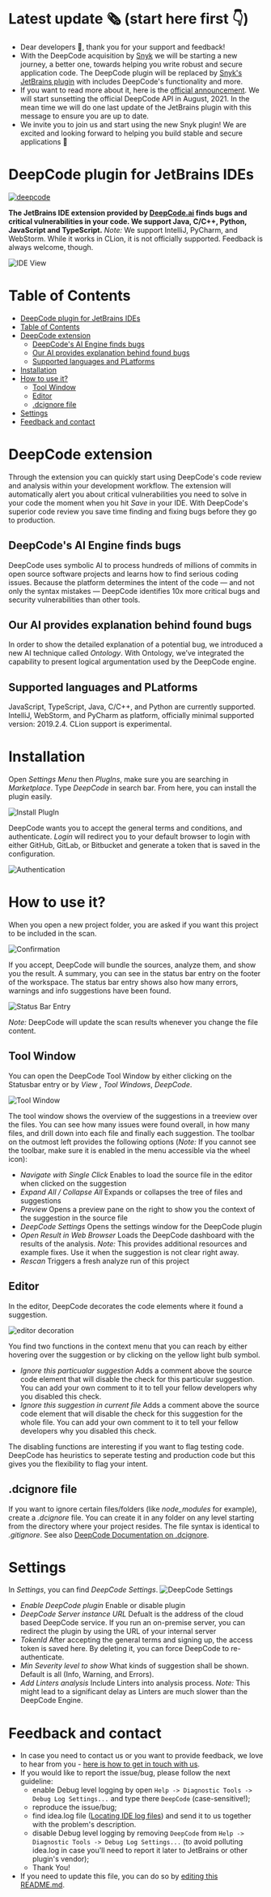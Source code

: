 # Latest update 🗞️ (start here first 👇) 

- Dear developers 👋, thank you for your support and feedback! 
- With the DeepCode acquisition by [Snyk](https://snyk.io) we will be starting a new journey, a better one, towards helping you write robust and secure application code. The DeepCode plugin will be replaced by [Snyk's JetBrains plugin](https://plugins.jetbrains.com/plugin/10972-snyk-vulnerability-scanner) with includes DeepCode's functionality and more. 
- If you want to read more about it, here is the [official announcement](https://www.deepcode.ai/). We will start sunsetting the official DeepCode API in August, 2021. In the mean time we will do one last update of the JetBrains plugin with this message to ensure you are up to date.
- We invite you to join us and start using the new Snyk plugin! We are excited and looking forward to helping you build stable and secure applications 🚀

# DeepCode plugin for JetBrains IDEs

[![deepcode](https://www.deepcode.ai/api/gh/badge?key=eyJhbGciOiJIUzI1NiIsInR5cCI6IkpXVCJ9.eyJwbGF0Zm9ybTEiOiJnaCIsIm93bmVyMSI6IkRlZXBDb2RlQUkiLCJyZXBvMSI6ImpldGJyYWlucy1wbHVnaW4iLCJpbmNsdWRlTGludCI6ZmFsc2UsImF1dGhvcklkIjoxMjQ2OSwiaWF0IjoxNTk2MDk3MzY3fQ.I4fh42mlQnikGT8WrYD8k3BD0c3ZhfdpA2teyBnevYQ)](https://www.deepcode.ai/app/gh/DeepCodeAI/jetbrains-plugin/_/dashboard?utm_content=gh%2FDeepCodeAI%2Fjetbrains-plugin)

**The JetBrains IDE extension provided by <a href="https://www.deepcode.ai">DeepCode.ai</a> finds bugs and critical vulnerabilities in your code. We support Java, C/C++, Python, JavaScript and TypeScript.**
_Note:_ We support IntelliJ, PyCharm, and WebStorm. While it works in CLion, it is not officially supported. Feedback is always welcome, though.

![IDE View](images/view_total.png)

# Table of Contents

- [DeepCode plugin for JetBrains IDEs](#deepcode-plugin-for-jetbrains-ides)
- [Table of Contents](#table-of-contents)
- [DeepCode extension](#deepcode-extension)
  - [DeepCode's AI Engine finds bugs](#deepcodes-ai-engine-finds-bugs)
  - [Our AI provides explanation behind found bugs](#our-ai-provides-explanation-behind-found-bugs)
  - [Supported languages and PLatforms](#supported-languages-and-platforms)
- [Installation](#installation)
- [How to use it?](#how-to-use-it)
  - [Tool Window](#tool-window)
  - [Editor](#editor)
  - [.dcignore file](#dcignore-file)
- [Settings](#settings)
- [Feedback and contact](#feedback-and-contact)

# DeepCode extension

Through the extension you can quickly start using DeepCode's code review and analysis within your development workflow. The extension will automatically alert you about critical vulnerabilities you need to solve in your code the moment when you hit _Save_ in your IDE. With DeepCode's superior code review you save time finding and fixing bugs before they go to production. 

## DeepCode's AI Engine finds bugs

DeepCode uses symbolic AI to process hundreds of millions of commits in open source software projects and learns how to find serious coding issues. Because the platform determines the intent of the code — and not only the syntax mistakes — DeepCode identifies 10x more critical bugs and security vulnerabilities than other tools. 

## Our AI provides explanation behind found bugs

In order to show the detailed explanation of a potential bug, we introduced a new AI technique called _Ontology_. With Ontology, we’ve integrated the capability to present logical argumentation used by the DeepCode engine. 

## Supported languages and PLatforms

JavaScript, TypeScript, Java, C/C++, and Python are currently supported. IntelliJ, WebStorm, and PyCharm as platform, officially minimal supported version: 2019.2.4. CLion support is experimental.

# Installation

Open _Settings Menu_ then _PlugIns_, make sure you are searching in _Marketplace_. Type _DeepCode_ in search bar. From here, you can install the plugin easily.

![Install PlugIn](images/install_plugin.png)

DeepCode wants you to accept the general terms and conditions, and authenticate. _Login_ will redirect you to your default browser to login with either GitHub, GitLab, or Bitbucket and generate a token that is saved in the configuration.

![Authentication](images/authenticate.png)

# How to use it?

When you open a new project folder, you are asked if you want this project to be included in the scan.

![Confirmation](images/confirm.png)

If you accept, DeepCode will bundle the sources, analyze them, and show you the result. A summary, you can see in the status bar entry on the footer of the workspace. The status bar entry shows also how many errors, warnings and info suggestions have been found.

![Status Bar Entry](images/statusbar.png)

_Note:_ DeepCode will update the scan results whenever you change the file content.

## Tool Window

You can open the DeepCode Tool Window by either clicking on the Statusbar entry or by _View_ , _Tool Windows_, _DeepCode_.

![Tool Window](images/tool_window.png)

The tool window shows the overview of the suggestions in a treeview over the files. You can see how many issues were found overall, in how many files, and drill down into each file and finally each suggestion. The toolbar on the outmost left provides the following options (_Note:_ If you cannot see the toolbar, make sure it is enabled in the menu accessible via the wheel icon):
* *Navigate with Single Click* Enables to load the source file in the editor when clicked on the suggestion
* *Expand All / Collapse All* Expands or collapses the tree of files and suggestions
* *Preview* Opens a preview pane on the right to show you the context of the suggestion in the source file
* *DeepCode Settings* Opens the settings window for the DeepCode plugin
* *Open Result in Web Browser* Loads the DeepCode dashboard with the results of the analysis. _Note:_ This provides additional resources and example fixes. Use it when the suggestion is not clear right away.
* *Rescan* Triggers a fresh analyze run of this project

## Editor

In the editor, DeepCode decorates the code elements where it found a suggestion.

![editor decoration](images/code_context.png)

You find two functions in the context menu that you can reach by either hovering over the suggestion or by clicking on the yellow light bulb symbol.

* *Ignore this particualar suggestion* Adds a comment above the source code element that will disable the check for this particular suggestion. You can add your own comment to it to tell your fellow developers why you disabled this check.
* *Ignore this suggestion in current file* Adds a comment above the source code element that will disable the check for this suggestion for the whole file. You can add your own comment to it to tell your fellow developers why you disabled this check.

The disabling functions are interesting if you want to flag testing code. DeepCode has heuristics to seperate testing and production code but this gives you the flexibility to flag your intent.

## .dcignore file 

If you want to ignore certain files/folders (like *node_modules* for example), create a _.dcignore_ file. You can create it in any folder on any level starting from the directory where your project resides. The file syntax is identical to _.gitignore_. See also [DeepCode Documentation on .dcignore](https://deepcode.freshdesk.com/support/solutions/articles/60000531055-how-can-i-ignore-files-).

# Settings

In _Settings_, you can find _DeepCode Settings_.
![DeepCode Settings](images/settings.png)

* *Enable DeepCode plugin* Enable or disable plugin
* *DeepCode Server instance URL* Defualt is the address of the cloud based DeepCode service. If you run an on-premise server, you can redirect the plugin by using the URL of your internal server
* *TokenId* After accepting the general terms and signing up, the access token is saved here. By deleting it, you can force DeepCode to re-authenticate.
* *Min Severity level to show* What kinds of suggestion shall be shown. Default is all (Info, Warning, and Errors).
* *Add Linters analysis* Include Linters into analysis process. _Note:_ This might lead to a significant delay as Linters are much slower than the DeepCode Engine.
  
# Feedback and contact

- In case you need to contact us or you want to provide feedback, we love to hear from you - [here is how to get in touch with us](https://www.deepcode.ai/feedback).
- If you would like to report the issue/bug, please follow the next guideline:
  * enable Debug level logging by open `Help -> Diagnostic Tools -> Debug Log Settings...` and type there `DeepCode` (case-sensitive!);
  * reproduce the issue/bug;
  * find idea.log file ([Locating IDE log files](https://intellij-support.jetbrains.com/hc/en-us/articles/207241085-Locating-IDE-log-files)) and send it to us together with the problem's description. 
  * disable Debug level logging by removing `DeepCode` from `Help -> Diagnostic Tools -> Debug Log Settings...` (to avoid polluting idea.log in case you'll need to report it later to JetBrains or other plugin's vendor);
  * Thank You!
- If you need to update this file, you can do so by [editing this README.md](https://github.com/DeepCodeAI/vscode-extension/edit/master/README.md).

